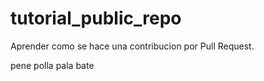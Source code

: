 # tutorial_public_repo
Aprender como se hace una contribucion por Pull Request.

pene polla pala bate
